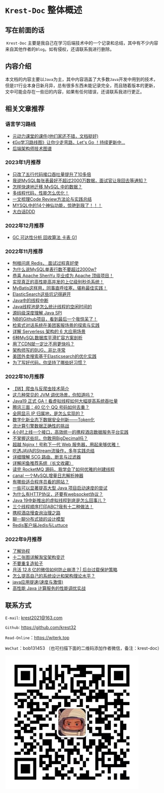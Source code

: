 
# `Krest-Doc` 整体概述

## 写在前面的话

​		`Krest-Doc` 主要是我自己在学习后端技术中的一个记录和总结，其中有不少内容来自其他作者的`Blog`。如有侵权，还请联系我进行删除。



## 内容介绍

​		本文档的内容主要以`Java`为主，其中内容涵盖了大多数`Java`开发中用到的技术，但是`IT`行业本身日新月异，总有很多东西未能记录完全，而且随着版本的更新，文中可能会存在一些旧的内容，如果有任何错误，还请联系我进行更正。



## 相关文章推荐
### 语言学习路线

+ [元动力课堂的课件(他们家还不错，文档挺好)](https://www.ydlclass.com/doc21xnv/)
+ [《Go学习路线图》让你少走弯路，Let's Go ！持续更新中...](https://juejin.cn/post/7119123646471208968)
+ [后端架构师技术图谱](https://juejin.cn/post/6844903602369232904)
### 2023年1月推荐
+ [只改了五行代码接口吞吐量提升了10多倍](https://juejin.cn/post/7185479136599769125)
+ [我说MySQL每张表最好不超过2000万数据，面试官让我回去等通知？](https://juejin.cn/post/7165689453124517896)
+ [怎样快速地迁移 MySQL 中的数据？](https://juejin.cn/post/7187313594093010981)
+ [多线程代码，性能怎么优化！](https://juejin.cn/post/7188029263201697851)
+ [一文梳理Code Review方法论与实践总结](https://zhuanlan.zhihu.com/p/598751710)
+ [MYSQL中的14个神仙功能，惊艳到我了！！！](https://juejin.cn/post/7179239346967412773)
+ [大白话DDD](https://juejin.cn/post/7184800180984610873)

### 2022年12月推荐
+ [GC 可达性分析 回收算法 卡表 G1](https://blog.csdn.net/m0_46690280/article/details/121941158?ops_request_misc=%257B%2522request%255Fid%2522%253A%2522167021167016782412582345%2522%252C%2522scm%2522%253A%252220140713.130102334..%2522%257D&request_id=167021167016782412582345&biz_id=0&utm_medium=distribute.pc_search_result.none-task-blog-2~all~baidu_landing_v2~default-1-121941158-null-null.142^v67^control,201^v4^add_ask,213^v2^t3_control2&utm_term=JVM%20G1%20%E5%8D%A1%E8%A1%A8&spm=1018.2226.3001.4187)


### 2022年11月推荐
+ [刨根问底 Redis， 面试过程真好使](https://juejin.cn/post/7165359197125607455)
+ [为什么说MySQL单表行数不要超过2000w?](https://juejin.cn/post/7160487684358537246)
+ [恭喜 Apache ShenYu 毕业成为 Apache 顶级项目！](https://juejin.cn/post/7125611044520591368)
+ [实现真正的高性能高并发的上亿级别秒杀系统！](https://juejin.cn/post/7160001411181346824)
+ [MyBatis这样用，同事直呼哇塞，堪称最佳实践！](https://juejin.cn/post/7160857023544819742)
+ [ElasticSearch这些坑记得避开](https://juejin.cn/post/7161953511683391525)
+ [Java中的线程中断](https://juejin.cn/post/7163295063844323335)
+ [Java线程池是怎么统计线程的空闲时间的](https://juejin.cn/post/7163186630273007647)
+ [源码级深度理解 Java SPI](https://juejin.cn/post/7163177020615032863)
+ [NB的Github项目，看到最后一个我惊呆了！](https://juejin.cn/post/7162105483338678280)
+ [检索式对话系统在美团客服场景的探索与实践](https://zhuanlan.zhihu.com/p/581189748)
+ [详解 Serverless 架构的 6 大应用场景](https://zhuanlan.zhihu.com/p/581086768)
+ [6种MySQL数据库平滑扩容方案剖析](https://juejin.cn/post/7166859294615273480)
+ [用了CDN就一定比不用更快吗？](https://juejin.cn/post/7166782260933296142)
+ [架构师写的BUG，非比寻常](https://juejin.cn/post/6854573213427433480)
+ [美团外卖搜索基于Elasticsearch的优化实践](https://zhuanlan.zhihu.com/p/584648660)
+ [为了写好代码，你坚持了哪些好习惯？](https://www.zhihu.com/question/535244045/answer/2719894116)

### 2022年10月推荐

+ [【转】爬虫与反爬虫技术简介](https://www.jianshu.com/p/ba7576b94ccc)
+ [这几种常见的 JVM 调优场景，你知道吗？](https://www.jianshu.com/p/96e2469b4505)
+ [Java19 正式 GA！看虚拟线程如何大幅提高系统吞吐量](https://www.jianshu.com/p/443011c295ef)
+ [腾讯三面：40 亿个 QQ 号码如何去重？](https://www.jianshu.com/p/e2c46b9c46d3)
+ [全网显示 IP 归属地，是怎么实现的？](https://www.jianshu.com/p/e649666520f2)
+ [数字化新业态下数据安全创新——Token化](https://zhuanlan.zhihu.com/p/569035765)
+ [流计算引擎数据正确性的挑战](https://zhuanlan.zhihu.com/p/573211728)
+ [4小时上线一个接口，高效统一的携程酒店数据服务平台实践](https://zhuanlan.zhihu.com/p/568693684)
+ [不掌握这些坑，你敢用BigDecimal吗？](https://juejin.cn/post/7121852516228136996)
+ [超越 Nginx！号称下一代 Web 服务器，用起来够优雅！](https://juejin.cn/post/7085519712901136392)
+ [吃透JAVA的Stream流操作，多年实践总结](https://juejin.cn/post/7118991438448164878)
+ [详细理解 SCG 路由、断言与过滤器](https://juejin.cn/post/7153854448798793735)
+ [详解闲鱼推荐系统（长文收藏）](https://juejin.cn/post/7153878508035391502)
+ [读完 RocketMQ 源码，我学会了如何优雅的创建线程](https://juejin.cn/post/7153919864665538567)
+ [canal 一个MySQL增量日志解析神器](https://juejin.cn/post/7154614268292251684)
+ [有哪些适合程序员看的网站？](https://juejin.cn/post/7153529332332232712)
+ [一些可以显著提高大型 Java 项目启动速度的尝试](https://juejin.cn/post/7117815437559070734)
+ [为什么有HTTP协议，还要有websocket协议？](https://juejin.cn/post/7144161126652051464)
+ [Java 19中新推出的虚拟线程到底是怎么回事儿？](https://juejin.cn/post/7155406687598280740)
+ [三个线程顺序打印ABC?我有十二种做法！](https://juejin.cn/post/7149006608209543176)
+ [携程酒店慢查询治理之路](https://zhuanlan.zhihu.com/p/576875838?utm_campaign=shareopn&utm_medium=social&utm_oi=976755020490846208&utm_psn=1568932550311129088&utm_source=wechat_session)
+ [聊一聊分布式锁的设计模型](https://zhuanlan.zhihu.com/p/574807053?utm_campaign=shareopn&utm_medium=social&utm_oi=976755020490846208&utm_psn=1568933222423150593&utm_source=wechat_session)
+ [Redis客户端Jedis与Luttuce](https://blog.csdn.net/honger_hua/article/details/106529643?ops_request_misc=%257B%2522request%255Fid%2522%253A%2522166956598516782428677430%2522%252C%2522scm%2522%253A%252220140713.130102334..%2522%257D&request_id=166956598516782428677430&biz_id=0&utm_medium=distribute.pc_search_result.none-task-blog-2~all~sobaiduend~default-2-106529643-null-null.142^v66^control,201^v3^control_2,213^v2^t3_control2&utm_term=Jedis%E3%80%81lettuce&spm=1018.2226.3001.4187)


### 2022年9月推荐

+ [了解协程](https://www.zhihu.com/question/19552975/answer/2594604218)
+ [十二张图详解淘宝架构变迁](https://zhuanlan.zhihu.com/p/442552241)
+ [不要重复造轮子](https://zhuanlan.zhihu.com/p/530162228?utm_campaign=shareopn&utm_medium=social&utm_oi=976755020490846208&utm_psn=1544980757659181056&utm_source=wechat_session)
+ [月活 12.8 亿的微信如何防止崩溃？| 后台过载保护策略](https://zhuanlan.zhihu.com/p/520699351)
+ [怎么提高自己的系统设计和架构理论水平？](https://www.zhihu.com/question/395652253/answer/2458366961)
+ [java应用提速(速度与激情)](https://mp.weixin.qq.com/s/CTFcwer2htssKszjhnOXtQ)
+ [高性能 Java 计算服务的性能调优实战](https://zhuanlan.zhihu.com/p/564562925?utm_campaign=shareopn&utm_medium=social&utm_oi=976755020490846208&utm_psn=1556193749054758912&utm_source=wechat_session)



## 联系方式


`E-mail`: krest2021@163.com

`Github`: https://github.com/krest32

`Read-Online`：https://witerk.top

`WeChat`：bob131453 （也可扫描下面的二维码添加作者微信，备注：krest-doc）

![image-20220815142106360](img/image-20220815142106360.png)

